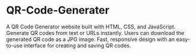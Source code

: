 # QR-Code-Generater
A QR Code Generator website built with HTML, CSS, and JavaScript. Generate QR codes from text or URLs instantly. Users can download the generated QR code as a JPG image. Fast, responsive design with an easy-to-use interface for creating and saving QR codes.
